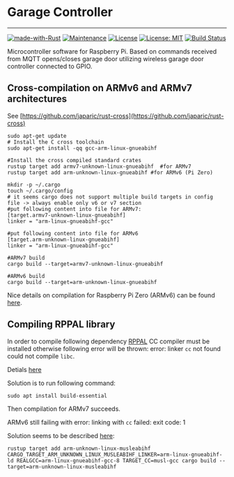# Garage Controller

---
[![made-with-Rust](https://img.shields.io/badge/Made%20with-Rust-1f425f.svg)](https://www.rust-lang.org/)
[![Maintenance](https://img.shields.io/badge/Maintained%3F-yes-green.svg)](../../graphs/commit-activity)
[![License](https://img.shields.io/badge/License-Apache-blue.svg)](LICENSE-APACHE)
[![License: MIT](https://img.shields.io/badge/License-MIT-yellow.svg)](LICENSE-MIT)
[![Build Status](https://travis-ci.org/jabber-tools/garage-controller.svg?branch=master)](https://travis-ci.org/jabber-tools/garage-controller)

Microcontroller software for Raspberry Pi. Based on commands received from MQTT opens/closes garage door utilizing wireless garage door controller connected to GPIO.

## Cross-compilation on ARMv6 and ARMv7 architectures
See [https://github.com/japaric/rust-cross](https://github.com/japaric/rust-cross)
```
sudo apt-get update
# Install the C cross toolchain
sudo apt-get install -qq gcc-arm-linux-gnueabihf

#Install the cross compiled standard crates
rustup target add armv7-unknown-linux-gnueabihf  #for ARMv7 
rustup target add arm-unknown-linux-gnueabihf #for ARMv6 (Pi Zero)

mkdir -p ~/.cargo
touch ~/.cargo/config
# it seems cargo does not support multiple build targets in config file -> always enable only v6 or v7 section
#put following content into file for ARMv7:
[target.armv7-unknown-linux-gnueabihf]
linker = "arm-linux-gnueabihf-gcc"

#put following content into file for ARMv6
[target.arm-unknown-linux-gnueabihf]
linker = "arm-linux-gnueabihf-gcc"

#ARMv7 build
cargo build --target=armv7-unknown-linux-gnueabihf

#ARMv6 build
cargo build --target=arm-unknown-linux-gnueabihf
```
Nice details on compilation for Raspberry Pi Zero (ARMv6) can be found [here](https://disconnected.systems/blog/rust-powered-rover/#setting-up-rust-for-cross-compiling).

## Compiling RPPAL library
In order to compile following dependency [RPPAL](https://github.com/golemparts/rppal) CC compiler must be installed otherwise following error will be thrown:
error: linker `cc` not found
could not compile `libc`.

Detials [here](https://ostechnix.com/how-to-fix-rust-error-linker-cc-not-found-on-linux/)

Solution is to run following command:
```
sudo apt install build-essential
```
Then compilation for ARMv7 succeeds. 

ARMv6 still failing with error: linking with `cc` failed: exit code: 1

Solution seems to be described [here](https://www.growse.com/2020/04/26/adventures-in-rust-and-cross-compilation-for-the-raspberry-pi.html):
```
rustup target add arm-unknown-linux-musleabihf
CARGO_TARGET_ARM_UNKNOWN_LINUX_MUSLEABIHF_LINKER=arm-linux-gnueabihf-ld REALGCC=arm-linux-gnueabihf-gcc-8 TARGET_CC=musl-gcc cargo build --target=arm-unknown-linux-musleabihf
```
